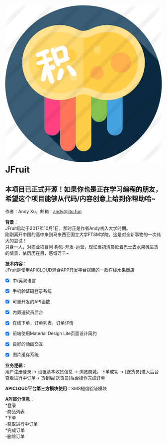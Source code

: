 ![JFruit](https://github.com/Qitu/JFruit/raw/master/JFruit/image/jitu.png "JT logo")  
JFruit
=======
## 本项目已正式开源！如果你也是正在学习编程的朋友，希望这个项目能够从代码/内容创意上给到你帮助哈~  

  作者：Andy Xu，邮箱：andy@jitu.fun    
  
  
**背景**：  
JFruit启动于2017年10月1日，那时正是作者Andy初入大学时期。  
刚刚离开中国的高中来到马来西亚国立大学FTSM学院，这是对全新事物的一次伟大的尝试！  
只身一人，对商业项目阿 构思-开发-运营，现忆当初清晨赶着巴士去水果摊进货的情景，依历历在目，感慨万千~  
  
  **技术内容**：  
  JFruit是使用APICLOUD混合APP开发平台搭建的一款在线水果商店  
- [x] 中/英双语言  
- [x] 手机验证码登录系统
- [x] 可重开发的API函数 
- [x] 内置送货员后台 
- [x] 在线下单，订单列表，订单详情
- [x] 前端使用Material Design Lite页面设计简约 
- [x] 良好的动画交互 
- [x] 图片缓存系统  
    
    
**业务逻辑**：  
用户注册登录 -> 设置基本收货信息 -> 浏览商城，下单成功 -> [送货员]进入后台查看进行中订单-> 货到后[送货员]后台操作完成订单    
   
**APICLOUD平台第三方模块使用**：SMS短信验证模块    
   
**API部分信息**：  
*登录  
-商品列表  
*下单  
-获取进行中订单  
*完成订单  
-删除订单  
   
   
   
